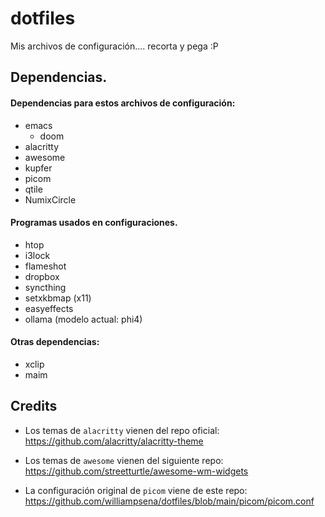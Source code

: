 # dotfiles

Mis archivos de configuración....  recorta y pega :P

## Dependencias.

#### Dependencias para estos archivos de configuración:

- emacs
  - doom
- alacritty
- awesome
- kupfer
- picom
- qtile
- NumixCircle 

#### Programas usados en configuraciones.
- htop
- i3lock
- flameshot
- dropbox
- syncthing
- setxkbmap (x11)
- easyeffects
- ollama (modelo actual: phi4)

#### Otras dependencias:
- xclip
- maim


## Credits

- Los temas de `alacritty` vienen del repo oficial: https://github.com/alacritty/alacritty-theme

- Los temas de `awesome` vienen del siguiente repo: https://github.com/streetturtle/awesome-wm-widgets

- La configuración original de `picom` viene de este repo: https://github.com/williampsena/dotfiles/blob/main/picom/picom.conf



